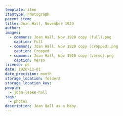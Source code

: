 ```yaml
---
template: item
itemtype: Photograph
parent_item: 
title: Joan Hall, November 1920
author: 
images:
  - commons: Joan Hall, Nov 1920 copy (full).png
    caption: Full
  - commons: Joan Hall, Nov 1920 copy (cropped).png
    caption: Cropped
  - commons: Joan Hall, Nov 1920 copy (verso).png
    caption: Verso
license: pd
date: 1920-11-01
date_precision: month
storage_location: folder2
storage_location_key: 
people:
  - joan-leake-hall
tags:
  - photos
description: Joan Hall as a baby.
---
```

